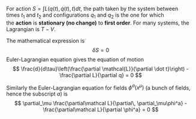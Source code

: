 For action $S = \int L(q(t), \dot q(t), t)dt$, the path taken by the system between times $t_1$ and $t_2$ and configurations $q_1$ and $q_2$ is the one for which the **action** is **stationary (no change)** to **first order**. For many systems, the Lagrangian is $T-V$.

The mathematical expression is
$$
\delta S = 0
$$
Euler-Lagrangian equation gives the equation of motion
$$
\frac{d}{d\tau}\left(\frac{\partial \mathcal{L}}{\partial \dot t}\right) - \frac{\partial L}{\partial q} = 0
$$

Similarly the Euler-Lagrangian equation for fields $\phi^a(x^\mu)$ (a bunch of fields, hence the subscript $a$) is
$$
\partial_\mu \frac{\partial\mathcal L}{\partial\, \partial_\mu\phi^a} - \frac{\partial\mathcal L}{\partial \phi^a} = 0
$$

